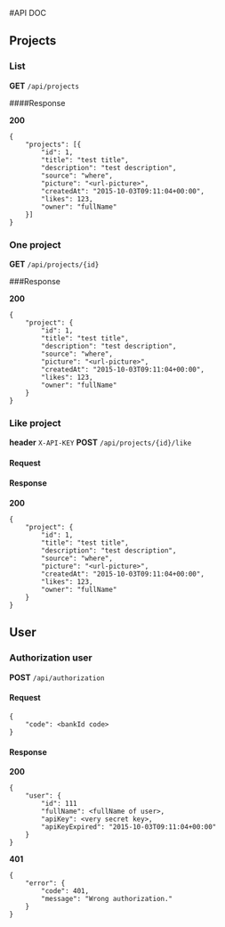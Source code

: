 #API DOC

## Projects

### List

__GET__ `/api/projects`

####Response

__200__

    {
        "projects": [{
            "id": 1,
            "title": "test title",
            "description": "test description",
            "source": "where",
            "picture": "<url-picture>",
            "createdAt": "2015-10-03T09:11:04+00:00",
            "likes": 123,
            "owner": "fullName"
        }]
    }

### One project

__GET__ `/api/projects/{id}`

###Response

__200__

    {
        "project": {
            "id": 1,
            "title": "test title",
            "description": "test description",
            "source": "where",
            "picture": "<url-picture>",
            "createdAt": "2015-10-03T09:11:04+00:00",
            "likes": 123,
            "owner": "fullName"
        }
    }

### Like project

__header__ `X-API-KEY`
__POST__ `/api/projects/{id}/like`

#### Request

#### Response

__200__ 

    {
        "project": {
            "id": 1,
            "title": "test title",
            "description": "test description",
            "source": "where",
            "picture": "<url-picture>",
            "createdAt": "2015-10-03T09:11:04+00:00",
            "likes": 123,
            "owner": "fullName"
        }
    }

## User

### Authorization user

__POST__ `/api/authorization`

#### Request

    {
        "code": <bankId code>
    }

#### Response

__200__

    {
        "user": {
            "id": 111
            "fullName": <fullName of user>,
            "apiKey": <very secret key>,
            "apiKeyExpired": "2015-10-03T09:11:04+00:00"
        }
    }

__401__

    {
        "error": {
            "code": 401,
            "message": "Wrong authorization."
        }
    }
